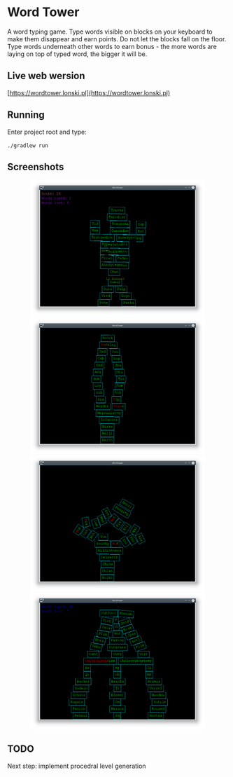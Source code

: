 # Word Tower
A word typing game. Type words visible on blocks on your keyboard to make them disappear and earn points. Do not let the blocks fall on the floor. Type words underneath other words to earn bonus - the more words are laying on top of typed word, the bigger it will be.

## Live web wersion

[https://wordtower.lonski.pl](https://wordtower.lonski.pl)

## Running

Enter project root and type:

```
./gradlew run
```

## Screenshots

<p align="center">
<img src="https://raw.githubusercontent.com/lonski/word-tower/master/screenshots/Screenshot_20180320_234518.png" width="400">
<img src="https://raw.githubusercontent.com/lonski/word-tower/master/screenshots/Screenshot_20180320_230703.png" width="400">
<img src="https://raw.githubusercontent.com/lonski/word-tower/master/screenshots/Screenshot_20180320_230740.png" width="400">
<img src="https://raw.githubusercontent.com/lonski/word-tower/master/screenshots/Screenshot_20180322_232858.png" width="400">

</p>

## TODO

Next step: implement procedral level generation
